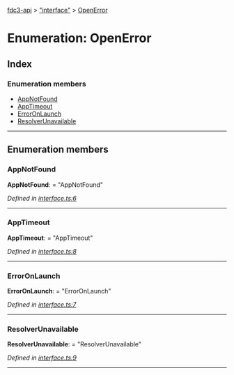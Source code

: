[fdc3-api](../README.md) > ["interface"](../modules/_interface_.md) > [OpenError](../enums/_interface_.openerror.md)

# Enumeration: OpenError

## Index

### Enumeration members

* [AppNotFound](_interface_.openerror.md#appnotfound)
* [AppTimeout](_interface_.openerror.md#apptimeout)
* [ErrorOnLaunch](_interface_.openerror.md#erroronlaunch)
* [ResolverUnavailable](_interface_.openerror.md#resolverunavailable)

---

## Enumeration members

<a id="appnotfound"></a>

###  AppNotFound

**AppNotFound**:  = "AppNotFound"

*Defined in [interface.ts:6](https://github.com/nkolba/API/blob/72dc74a/src/interface.ts#L6)*

___
<a id="apptimeout"></a>

###  AppTimeout

**AppTimeout**:  = "AppTimeout"

*Defined in [interface.ts:8](https://github.com/nkolba/API/blob/72dc74a/src/interface.ts#L8)*

___
<a id="erroronlaunch"></a>

###  ErrorOnLaunch

**ErrorOnLaunch**:  = "ErrorOnLaunch"

*Defined in [interface.ts:7](https://github.com/nkolba/API/blob/72dc74a/src/interface.ts#L7)*

___
<a id="resolverunavailable"></a>

###  ResolverUnavailable

**ResolverUnavailable**:  = "ResolverUnavailable"

*Defined in [interface.ts:9](https://github.com/nkolba/API/blob/72dc74a/src/interface.ts#L9)*

___

